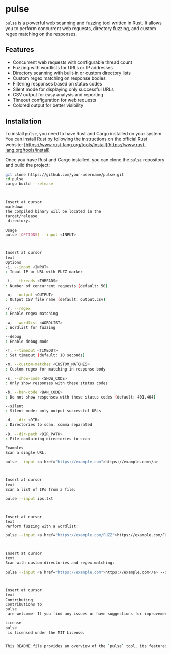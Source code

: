 # pulse

`pulse` is a powerful web scanning and fuzzing tool written in Rust. It allows you to perform concurrent web requests, directory fuzzing, and custom regex matching on the responses.

## Features

- Concurrent web requests with configurable thread count
- Fuzzing with wordlists for URLs or IP addresses
- Directory scanning with built-in or custom directory lists
- Custom regex matching on response bodies
- Filtering responses based on status codes
- Silent mode for displaying only successful URLs
- CSV output for easy analysis and reporting
- Timeout configuration for web requests
- Colored output for better visibility

## Installation

To install `pulse`, you need to have Rust and Cargo installed on your system. You can install Rust by following the instructions on the official Rust website: [https://www.rust-lang.org/tools/install](https://www.rust-lang.org/tools/install)

Once you have Rust and Cargo installed, you can clone the `pulse` repository and build the project:

```bash
git clone https://github.com/your-username/pulse.git
cd pulse
cargo build --release



Insert at cursor
markdown
The compiled binary will be located in the
target/release
 directory.

Usage
pulse [OPTIONS] --input <INPUT>



Insert at cursor
text
Options
-i, --input <INPUT>
: Input IP or URL with FUZZ marker

-t, --threads <THREADS>
: Number of concurrent requests (default: 50)

-o, --output <OUTPUT>
: Output CSV file name (default: output.csv)

-r, --regex
: Enable regex matching

-w, --wordlist <WORDLIST>
: Wordlist for fuzzing

--debug
: Enable debug mode

-T, --timeout <TIMEOUT>
: Set timeout (default: 10 seconds)

-m, --custom-matches <CUSTOM_MATCHES>
: Custom regex for matching in response body

-s, --show-code <SHOW_CODE>
: Only show responses with these status codes

-b, --ban-code <BAN_CODE>
: Do not show responses with these status codes (default: 401,404)

--silent
: Silent mode: only output successful URLs

-d, --dir <DIR>
: Directories to scan, comma separated

-D, --dir-path <DIR_PATH>
: File containing directories to scan

Examples
Scan a single URL:

pulse --input <a href="https://example.com">https://example.com</a>



Insert at cursor
text
Scan a list of IPs from a file:

pulse --input ips.txt



Insert at cursor
text
Perform fuzzing with a wordlist:

pulse --input <a href="https://example.com/FUZZ">https://example.com/FUZZ</a> --wordlist wordlist.txt



Insert at cursor
text
Scan with custom directories and regex matching:

pulse --input <a href="https://example.com">https://example.com</a> --dir /admin,/secret --regex --custom-matches "password|email"



Insert at cursor
text
Contributing
Contributions to
pulse
 are welcome! If you find any issues or have suggestions for improvements, please open an issue or submit a pull request on the GitHub repository.

License
pulse
 is licensed under the MIT License.


This README file provides an overview of the `pulse` tool, its features, installation instructions, usage examples, and information about contributing and licensing. Feel free to modify it according to your specific needs or add any additional sections you deem necessary.

